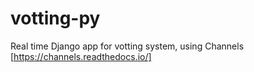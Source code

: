 # votting-py
Real time Django app for votting system, using Channels [https://channels.readthedocs.io/]
